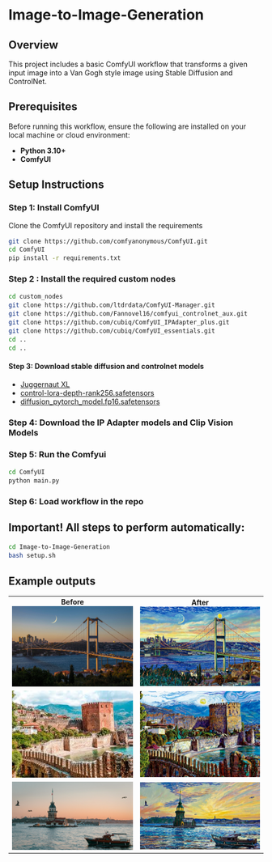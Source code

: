 # Image-to-Image-Generation
## Overview
This project includes a basic ComfyUI workflow that transforms a given input image into a Van Gogh style image using Stable Diffusion and ControlNet.
## Prerequisites
Before running this workflow, ensure the following are installed on your local machine or cloud environment:
- **Python 3.10+**
- **ComfyUI**

## Setup Instructions
### Step 1: Install ComfyUI
Clone the ComfyUI repository and install the requirements

```bash
git clone https://github.com/comfyanonymous/ComfyUI.git
cd ComfyUI
pip install -r requirements.txt
```
### Step 2 : Install the required custom nodes
```bash
cd custom_nodes
git clone https://github.com/ltdrdata/ComfyUI-Manager.git
git clone https://github.com/Fannovel16/comfyui_controlnet_aux.git
git clone https://github.com/cubiq/ComfyUI_IPAdapter_plus.git
git clone https://github.com/cubiq/ComfyUI_essentials.git
cd ..
cd ..
```

#### Step 3: Download stable diffusion and controlnet models
-  [Juggernaut XL](https://civitai.com/models/133005?modelVersionId=288982)
-  [control-lora-depth-rank256.safetensors](https://huggingface.co/stabilityai/control-lora/tree/main/control-LoRAs-rank256)
-  [diffusion_pytorch_model.fp16.safetensors](https://huggingface.co/diffusers/controlnet-canny-sdxl-1.0-mid/resolve/main/diffusion_pytorch_model.fp16.safetensors)

### Step 4: Download the IP Adapter models and Clip Vision Models
### Step 5: Run the Comfyui
 ```bash
cd ComfyUI
python main.py
 ```
### Step 6: Load workflow in the repo
   
## Important! All steps to perform automatically:
 ```bash
cd Image-to-Image-Generation
bash setup.sh
 ```
## Example outputs

<table>
    <tr>
        <td style="text-align: center;">
            <strong>Before</strong><br>
            <img src="./Images/3-before.jpg" alt="Before" style="width: 300px;">
        </td>
        <td style="text-align: center;">
            <strong>After</strong><br>
            <img src="./Images/3-after.png" alt="After" style="width: 300px;">
        </td>
    </tr>
   <tr>
        <td style="text-align: center;">
            <img src="./Images/4-before.jpeg" alt="Before" style="width: 300px;">
        </td>
        <td style="text-align: center;">
            <img src="./Images/4-after.png" alt="After" style="width: 300px;">
        </td>
    </tr>
     <tr>
        <td style="text-align: center;">
            <img src="./Images/6-before.jpg" alt="Before" style="width: 300px;">
        </td>
        <td style="text-align: center;">
            <img src="./Images/6-after.png" alt="After" style="width: 300px;">
        </td>
    </tr>
 
</table>
